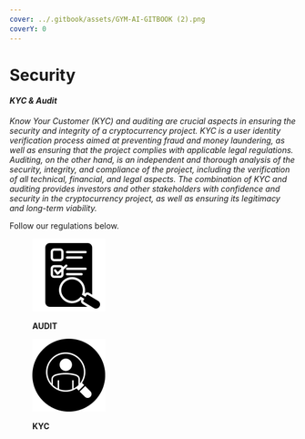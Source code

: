 ```yaml
---
cover: ../.gitbook/assets/GYM-AI-GITBOOK (2).png
coverY: 0
---
```


# Security

#### _KYC & Audit_

_Know Your Customer (KYC) and auditing are crucial aspects in ensuring the security and integrity of a cryptocurrency project. KYC is a user identity verification process aimed at preventing fraud and money laundering, as well as ensuring that the project complies with applicable legal regulations. Auditing, on the other hand, is an independent and thorough analysis of the security, integrity, and compliance of the project, including the verification of all technical, financial, and legal aspects. The combination of KYC and auditing provides investors and other stakeholders with confidence and security in the cryptocurrency project, as well as ensuring its legitimacy and long-term viability._

Follow our regulations below.

<div>

<figure><img src="../.gitbook/assets/auditoria.png" alt=""><figcaption><p><strong>AUDIT</strong></p></figcaption></figure>

 

<figure><img src="../.gitbook/assets/procurar.png" alt=""><figcaption><p><strong>KYC</strong></p></figcaption></figure>

</div>
